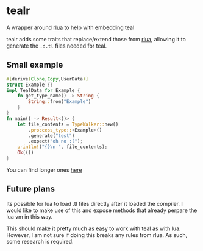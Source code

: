 # tealr
A wrapper around [rlua](https://crates.io/crates/rlua) to help with embedding teal

tealr adds some traits that replace/extend those from [rlua](https://crates.io/crates/rlua), allowing it to generate the `.d.tl` files needed for teal.

## Small example
```rust
#[derive(Clone,Copy,UserData)]
struct Example {}
impl TealData for Example {
    fn get_type_name() -> String {
        String::from("Example")
    }
}
fn main() -> Result<()> {
    let file_contents = TypeWalker::new() 
        .proccess_type::<Example>()
        .generate("test")
        .expect("oh no :(");
    println!("{}\n ", file_contents);
    Ok(())
}
```
You can find longer ones [here](https://github.com/lenscas/tealr/tree/master/tealr/examples)

## Future plans
Its possible for lua to load .tl files directly after it loaded the compiler. I would like to make use of this and expose methods that already perpare the lua vm in this way.

This should make it pretty much as easy to work with teal as with lua. However, I am not sure if doing this breaks any rules from rlua. As such, some research is required.
